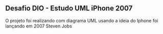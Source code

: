 ## Desafio DIO - Estudo UML iPhone 2007
O projeto foi realizando com diagrama UML usando a ideia do Iphone foi lançando em 2007 Steven Jobs

<p align="center">
<img width="800" height="800" src="/UML.png >
  </p>
